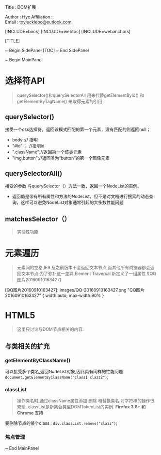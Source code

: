 Title         : DOM扩展

Author        : Hyc
Affiliation   :  
Email         : toylucklebo@outlook.com

[INCLUDE=book]
[INCLUDE=webtoc]
[INCLUDE=webanchors]

[TITLE]

~ Begin SidePanel
[TOC]
~ End SidePanel

~ Begin MainPanel
# 选择符API
> querySelector()和querySelectorAll 用来代替getElementById() 和 getElementByTagName() 来取得元素的引用

## querySelector()
接受一个css选择符，返回该模式匹配的第一个元素，没有匹配的则返回null；
* body   ;// 指明
* "#id"  ； //指明id
* ".className";//返回第一个该类元素
* "img.button";//返回类为“button”的第一个图像元素

## querySelectorAll()
接受的参数 与querySelector（）方法一致，返回一个NodeList的实例。
* 返回值是带有所有属性和方法的NodeList，但不是对文档进行搜索的动态查询，这样可以避免NodeList对象通常引起的大多数性能问题
## matchesSelector（）
> 实验性功能

# 元素遍历
> 元素间的空格,IE9 及之前版本不会返回文本节点,而其他所有浏览器都会返回文本节点.为了弥补这一差异,Element Traversal 新定义了一组属性
![QQ图片20160910163427]

[QQ图片20160910163427]: images/QQ-20160910163427.png "QQ图片20160910163427" { width:auto; max-width:90% }

# HTML5
> 这里只讨论与DOM节点相关的内容.

## 与类相关的扩充

### getElementByClassName()
可以接受多个类名,返回NodeList对象,因此具有同样的性能问题
`document.getElementByClassName("class1 clazz2")`;

### classList
> 操作类名时,通过className属性添加 删除 和替换类名.对字符串的操作很繁琐. classList是新集合类型DOMTokenList的实例. **Firefox 3.6+ 和 Chrome 支持**

要删除节点的某个class
: `div.classList.remove("clazz")`;

### 焦点管理

~ End MainPanel